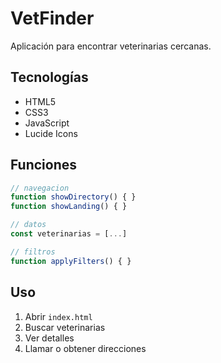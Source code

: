 # VetFinder

Aplicación para encontrar veterinarias cercanas.

## Tecnologías

- HTML5
- CSS3 
- JavaScript
- Lucide Icons

## Funciones

```javascript
// navegacion
function showDirectory() { }
function showLanding() { }

// datos
const veterinarias = [...]

// filtros
function applyFilters() { }
```

## Uso

1. Abrir `index.html`
2. Buscar veterinarias
3. Ver detalles
4. Llamar o obtener direcciones